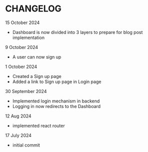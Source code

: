 # CHANGELOG

15 October 2024
- Dashboard is now divided into 3 layers to prepare for blog post implementation

9 October 2024
- A user can now sign up

1 October 2024
- Created a Sign up page
- Added a link to Sign up page in Login page

30 September 2024
- Implemented login mechanism in backend
- Logging in now redirects to the Dashboard

12 Aug 2024
- implemented react router

17 July 2024
- initial commit
